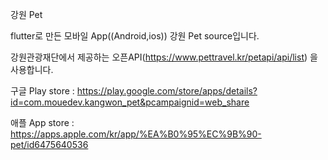 강원 Pet 

flutter로 만든 모바일 App((Android,ios)) 강원 Pet source입니다.

강원관광재단에서 제공하는 오픈API(https://www.pettravel.kr/petapi/api/list) 을 사용합니다.

구글 Play store : https://play.google.com/store/apps/details?id=com.mouedev.kangwon_pet&pcampaignid=web_share

애플 App store : https://apps.apple.com/kr/app/%EA%B0%95%EC%9B%90-pet/id6475640536


